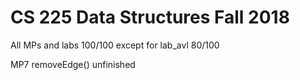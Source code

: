 # CS 225 Data Structures Fall 2018

All MPs and labs 100/100 except for lab_avl 80/100

MP7 removeEdge() unfinished
